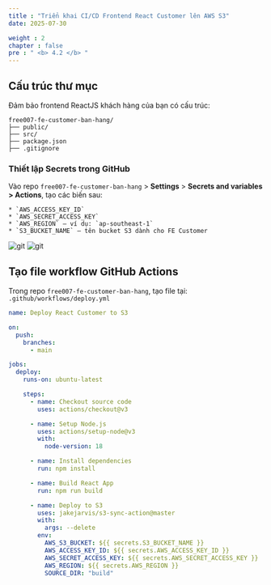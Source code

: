 ```yaml
---
title : "Triển khai CI/CD Frontend React Customer lên AWS S3"
date: 2025-07-30

weight : 2
chapter : false
pre : " <b> 4.2 </b> "
---
```


## Cấu trúc thư mục

Đảm bảo frontend ReactJS khách hàng của bạn có cấu trúc:

```
free007-fe-customer-ban-hang/
├── public/
├── src/
├── package.json
├── .gitignore
```

### Thiết lập Secrets trong GitHub

Vào repo `free007-fe-customer-ban-hang` > **Settings** > **Secrets and variables > Actions**, tạo các biến sau:

```
* `AWS_ACCESS_KEY_ID`
* `AWS_SECRET_ACCESS_KEY`
* `AWS_REGION` – ví dụ: `ap-southeast-1`
* `S3_BUCKET_NAME` – tên bucket S3 dành cho FE Customer
```

![git](/images/4.deploy/git1.png)
![git](/images/4.deploy/git2.png)


## Tạo file workflow GitHub Actions

Trong repo `free007-fe-customer-ban-hang`, tạo file tại: `.github/workflows/deploy.yml`

```yaml
name: Deploy React Customer to S3

on:
  push:
    branches:
      - main

jobs:
  deploy:
    runs-on: ubuntu-latest

    steps:
      - name: Checkout source code
        uses: actions/checkout@v3

      - name: Setup Node.js
        uses: actions/setup-node@v3
        with:
          node-version: 18

      - name: Install dependencies
        run: npm install

      - name: Build React App
        run: npm run build

      - name: Deploy to S3
        uses: jakejarvis/s3-sync-action@master
        with:
          args: --delete
        env:
          AWS_S3_BUCKET: ${{ secrets.S3_BUCKET_NAME }}
          AWS_ACCESS_KEY_ID: ${{ secrets.AWS_ACCESS_KEY_ID }}
          AWS_SECRET_ACCESS_KEY: ${{ secrets.AWS_SECRET_ACCESS_KEY }}
          AWS_REGION: ${{ secrets.AWS_REGION }}
          SOURCE_DIR: "build"
```

